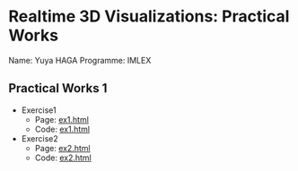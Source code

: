 # Realtime 3D Visualizations: Practical Works

Name: Yuya HAGA
Programme: IMLEX


## Practical Works 1

- Exercise1
  - Page: [ex1.html](/submit/ex1.html)
  - Code: [ex1.html](https://github.com/8gaU8/3dvis-practical-works/submit/ex1.html)
- Exercise2
  - Page: [ex2.html](/submit/ex2.html')
  - Code: [ex2.html](https://github.com/8gaU8/3dvis-practical-works/submit/ex2.html)
